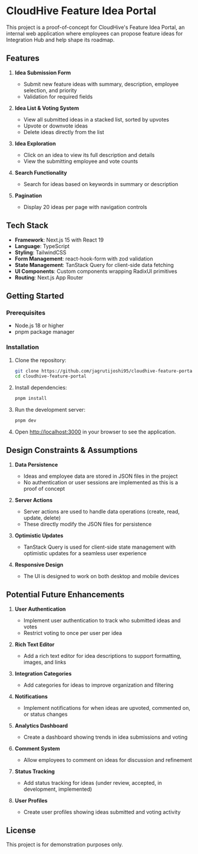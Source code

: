 # CloudHive Feature Idea Portal

This project is a proof-of-concept for CloudHive's Feature Idea Portal, an internal web application where employees can propose feature ideas for Integration Hub and help shape its roadmap.

## Features

1. **Idea Submission Form**
   - Submit new feature ideas with summary, description, employee selection, and priority
   - Validation for required fields

2. **Idea List & Voting System**
   - View all submitted ideas in a stacked list, sorted by upvotes
   - Upvote or downvote ideas
   - Delete ideas directly from the list

3. **Idea Exploration**
   - Click on an idea to view its full description and details
   - View the submitting employee and vote counts

4. **Search Functionality**
   - Search for ideas based on keywords in summary or description

5. **Pagination**
   - Display 20 ideas per page with navigation controls

## Tech Stack

- **Framework**: Next.js 15 with React 19
- **Language**: TypeScript
- **Styling**: TailwindCSS
- **Form Management**: react-hook-form with zod validation
- **State Management**: TanStack Query for client-side data fetching
- **UI Components**: Custom components wrapping RadixUI primitives
- **Routing**: Next.js App Router

## Getting Started

### Prerequisites

- Node.js 18 or higher
- pnpm package manager

### Installation

1. Clone the repository:
   ```bash
   git clone https://github.com/jagrutijoshi95/cloudhive-feature-portal.git
   cd cloudhive-feature-portal
   ```

2. Install dependencies:
   ```bash
   pnpm install
   ```

3. Run the development server:
   ```bash
   pnpm dev
   ```

4. Open [http://localhost:3000](http://localhost:3000) in your browser to see the application.

## Design Constraints & Assumptions

1. **Data Persistence**
   - Ideas and employee data are stored in JSON files in the project
   - No authentication or user sessions are implemented as this is a proof of concept

2. **Server Actions**
   - Server actions are used to handle data operations (create, read, update, delete)
   - These directly modify the JSON files for persistence

3. **Optimistic Updates**
   - TanStack Query is used for client-side state management with optimistic updates for a seamless user experience

4. **Responsive Design**
   - The UI is designed to work on both desktop and mobile devices

## Potential Future Enhancements

1. **User Authentication**
   - Implement user authentication to track who submitted ideas and votes
   - Restrict voting to once per user per idea

2. **Rich Text Editor**
   - Add a rich text editor for idea descriptions to support formatting, images, and links

3. **Integration Categories**
   - Add categories for ideas to improve organization and filtering

4. **Notifications**
   - Implement notifications for when ideas are upvoted, commented on, or status changes

5. **Analytics Dashboard**
   - Create a dashboard showing trends in idea submissions and voting

6. **Comment System**
   - Allow employees to comment on ideas for discussion and refinement

7. **Status Tracking**
   - Add status tracking for ideas (under review, accepted, in development, implemented)

8. **User Profiles**
   - Create user profiles showing ideas submitted and voting activity

## License

This project is for demonstration purposes only.